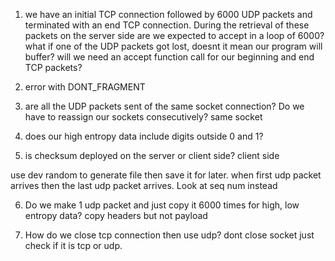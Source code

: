1. we have an initial TCP connection followed by 6000 UDP packets and terminated with an end TCP connection. During the retrieval of these packets on the server side are we expected to accept in a loop of 6000? what if one of the UDP packets got lost, doesnt it mean our program will buffer? will we need an accept function call for our beginning and end TCP packets?

2. error with DONT_FRAGMENT

3. are all the UDP packets sent of the same socket connection? Do we have to reassign our sockets consecutively?
same socket

4. does our high entropy data include digits outside 0 and 1?

5. is checksum deployed on the server or client side?
client side

use dev random to generate file then save it for later.
when first udp packet arrives then the last udp packet arrives. Look at seq num instead

6. Do we make 1 udp packet and just copy it 6000 times for high, low entropy data?
copy headers but not payload

7. How do we close tcp connection then use udp?
dont close socket just check if it is tcp or udp.


